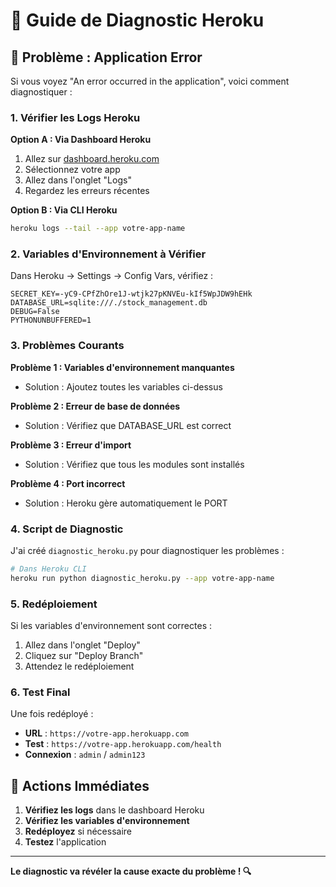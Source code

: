 # 🔧 Guide de Diagnostic Heroku

## 🚨 **Problème : Application Error**

Si vous voyez "An error occurred in the application", voici comment diagnostiquer :

### **1. Vérifier les Logs Heroku**

**Option A : Via Dashboard Heroku**
1. Allez sur [dashboard.heroku.com](https://dashboard.heroku.com)
2. Sélectionnez votre app
3. Allez dans l'onglet "Logs"
4. Regardez les erreurs récentes

**Option B : Via CLI Heroku**
```bash
heroku logs --tail --app votre-app-name
```

### **2. Variables d'Environnement à Vérifier**

Dans Heroku → Settings → Config Vars, vérifiez :

```
SECRET_KEY=-yC9-CPfZhOre1J-wtjk27pKNVEu-kIf5WpJDW9hEHk
DATABASE_URL=sqlite:///./stock_management.db
DEBUG=False
PYTHONUNBUFFERED=1
```

### **3. Problèmes Courants**

**Problème 1 : Variables d'environnement manquantes**
- Solution : Ajoutez toutes les variables ci-dessus

**Problème 2 : Erreur de base de données**
- Solution : Vérifiez que DATABASE_URL est correct

**Problème 3 : Erreur d'import**
- Solution : Vérifiez que tous les modules sont installés

**Problème 4 : Port incorrect**
- Solution : Heroku gère automatiquement le PORT

### **4. Script de Diagnostic**

J'ai créé `diagnostic_heroku.py` pour diagnostiquer les problèmes :

```bash
# Dans Heroku CLI
heroku run python diagnostic_heroku.py --app votre-app-name
```

### **5. Redéploiement**

Si les variables d'environnement sont correctes :
1. Allez dans l'onglet "Deploy"
2. Cliquez sur "Deploy Branch"
3. Attendez le redéploiement

### **6. Test Final**

Une fois redéployé :
- **URL** : `https://votre-app.herokuapp.com`
- **Test** : `https://votre-app.herokuapp.com/health`
- **Connexion** : `admin` / `admin123`

## 🎯 **Actions Immédiates**

1. **Vérifiez les logs** dans le dashboard Heroku
2. **Vérifiez les variables d'environnement**
3. **Redéployez** si nécessaire
4. **Testez** l'application

---

**Le diagnostic va révéler la cause exacte du problème ! 🔍**
